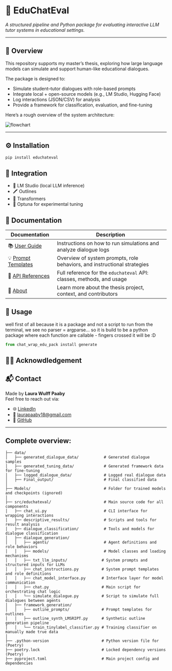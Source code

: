 # 🧠 EduChatEval

_A structured pipeline and Python package for evaluating interactive LLM tutor systems in educational settings._

---

## 🚀 Overview

This repository supports my master’s thesis, exploring how large language models can simulate and support human-like educational dialogues.

The package is designed to:

- Simulate student–tutor dialogues with role-based prompts
- Integrate local + open-source models (e.g., LM Studio, Hugging Face)
- Log interactions (JSON/CSV) for analysis
- Provide a framework for classification, evaluation, and fine-tuning

Here’s a rough overview of the system architecture:

![flowchart](new_flowchart.png)

---

## ⚙️ Installation

```bash
pip install educhateval
```


## 🤗 Integration 
- 🦙 LM Studio (local LLM inference)
- 🖍️ Outlines
- 🤗 Transformers
- 🧪 Optuna for experimental tuning



## 📖 Documentation

| **Documentation** | **Description** |
|-------------------|-----------------|
| 📚 [User Guide](https://laurawpaaby.github.io/EduChatEval/user-guide/) | Instructions on how to run simulations and analyze dialogue logs |
| 💡 [Prompt Templates](https://your-docs-site.com/api) | Overview of system prompts, role behaviors, and instructional strategies |
| 🧠 [API References](https://your-docs-site.com/api) | Full reference for the `educhateval` API: classes, methods, and usage |
| 🤔 [About](https://laurawpaaby.github.io/EduChatEval/about/) | Learn more about the thesis project, context, and contributors |



## 🤖 Usage 
well first of all because it is a package and not a script to run from the terminal, we see no parser = argparse...
so it is build to be a python package where each function are callable - fingers crossed it will be :D 


``` python
from chat_wrap_edu_pack install generate 
```


## 🫶🏼 Acknowdledgement 



## 📬 Contact

Made by **Laura Wulff Paaby**  
Feel free to reach out via:

- 🌐 [LinkedIn](https://www.linkedin.com/in/laura-wulff-paaby-9131a0238/)
- 📧 [laurapaaby18@gmail.com](mailto:202806616@post.au.dk)
- 🐙 [GitHub](https://github.com/laurawpaaby) 

---



## Complete overview:
``` 
├── data/                                  
│   ├── generated_dialogue_data/           # Generated dialogue samples
│   ├── generated_tuning_data/             # Generated framework data for fine-tuning 
│   ├── logged_dialogue_data/              # Logged real dialogue data
│   ├── Final_output/                      # Final classified data 
│
├── Models/                                # Folder for trained models and checkpoints (ignored)
│
├── src/educhateval/                       # Main source code for all components
│   ├── chat_ui.py                         # CLI interface for wrapping interactions
│   ├── descriptive_results/               # Scripts and tools for result analysis
│   ├── dialogue_classification/           # Tools and models for dialogue classification
│   ├── dialogue_generation/               
│   │   ├── agents/                        # Agent definitions and role behaviors
│   │   ├── models/                        # Model classes and loading mechanisms
│   │   ├── txt_llm_inputs/               # System prompts and structured inputs for LLMs
│   │   ├── chat_instructions.py          # System prompt templates and role definitions
│   │   ├── chat_model_interface.py       # Interface layer for model communication
│   │   ├── chat.py                       # Main script for orchestrating chat logic
│   │   └── simulate_dialogue.py          # Script to simulate full dialogues between agents
│   ├── framework_generation/            
│   │   ├── outline_prompts/              # Prompt templates for outlines
│   │   ├── outline_synth_LMSRIPT.py      # Synthetic outline generation pipeline
│   │   └── train_tinylabel_classifier.py # Training classifier on manually made true data
│
├── .python-version                       # Python version file for (Poetry)
├── poetry.lock                           # Locked dependency versions (Poetry)
├── pyproject.toml                        # Main project config and dependencies
``` 